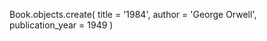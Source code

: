 Book.objects.create(
    title = '1984',
    author = 'George Orwell',
    publication_year = 1949
)

